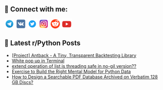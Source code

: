 ## 🔎 Connect with me:
[<img src="https://github.com/bullbesh/bullbesh/blob/main/images/Telegram.png" width="32" height="32" />](https://t.me/bullbesh)
[<img src="https://github.com/bullbesh/bullbesh/blob/main/images/VK.png" width="32" height="32" />](https://vk.com/bullbesh)
[<img src="https://github.com/bullbesh/bullbesh/blob/main/images/Twitter.png" width="32" height="32" />](https://twitter.com/bullbesh1)
[<img src="https://github.com/bullbesh/bullbesh/blob/main/images/Instagram.png" width="32" height="32" />](https://www.instagram.com/bullbesh)
[<img src="https://github.com/bullbesh/bullbesh/blob/main/images/Reddit.png" width="32" height="32" />](https://www.reddit.com/user/bullbesh)
[<img src="https://github.com/bullbesh/bullbesh/blob/main/images/YouTube.png" width="32" height="32" />](https://www.youtube.com/channel/UCtfjRs6uzgq5mfm8S06WTcg)

## 📕 Latest r/Python Posts
<!-- BLOG-POST-LIST:START -->
- [[Project] Antback - A Tiny, Transparent Backtesting Library](https://www.reddit.com/r/Python/comments/1o6bxx5/project_antback_a_tiny_transparent_backtesting/)
- [White pop up in Terminal](https://www.reddit.com/r/Python/comments/1o6bpjq/white_pop_up_in_terminal/)
- [extend operation of list is threading safe in no-gil version??](https://www.reddit.com/r/Python/comments/1o6arym/extend_operation_of_list_is_threading_safe_in/)
- [Exercise to Build the Right Mental Model for Python Data](https://www.reddit.com/r/Python/comments/1o6agzo/exercise_to_build_the_right_mental_model_for/)
- [How to Design a Searchable PDF Database Archived on Verbatim 128 GB Discs?](https://www.reddit.com/r/Python/comments/1o6agbj/how_to_design_a_searchable_pdf_database_archived/)
<!-- BLOG-POST-LIST:END -->

